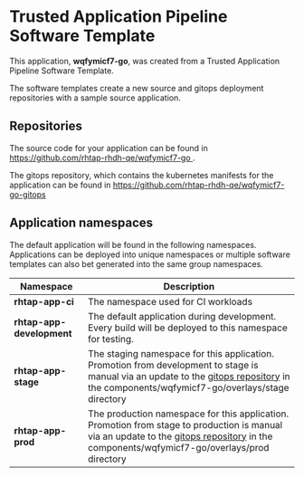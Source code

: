 # Trusted Application Pipeline Software Template

This application, **wqfymicf7-go**, was created from a Trusted Application Pipeline Software Template.

The software templates create a new source and gitops deployment repositories with a sample source application. 

## Repositories

The source code for your application can be found in [https://github.com/rhtap-rhdh-qe/wqfymicf7-go ](https://github.com/rhtap-rhdh-qe/wqfymicf7-go ).
 
The gitops repository, which contains the kubernetes manifests for the application can be found in 
[https://github.com/rhtap-rhdh-qe/wqfymicf7-go-gitops ](https://github.com/rhtap-rhdh-qe/wqfymicf7-go-gitops ) 

## Application namespaces 

The default application will be found in the following namespaces. Applications can be deployed into unique namespaces or multiple software templates can also bet generated into the same group namespaces.  

|  Namespace   |  Description   |  
| -------- | -------- |
| **rhtap-app-ci** | The namespace used for CI workloads |
| **rhtap-app-development** | The default application during development. Every build will be deployed to this namespace for testing. |
| **rhtap-app-stage** | The staging namespace for this application. Promotion from development to stage is manual via an update to the [gitops repository](https://github.com/rhtap-rhdh-qe/wqfymicf7-go-gitops ) in the components/wqfymicf7-go/overlays/stage directory |
| **rhtap-app-prod** | The production namespace for this application. Promotion from stage to production is manual via an update to the [gitops repository](https://github.com/rhtap-rhdh-qe/wqfymicf7-go-gitops ) in the components/wqfymicf7-go/overlays/prod directory |